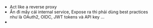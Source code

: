 - Act like a reverse proxy
- Ẩn đi mấy cái internal service, Expose ra thì phải dùng best practices như là OAuth2, OIDC, JWT tokens và API key ...
- 